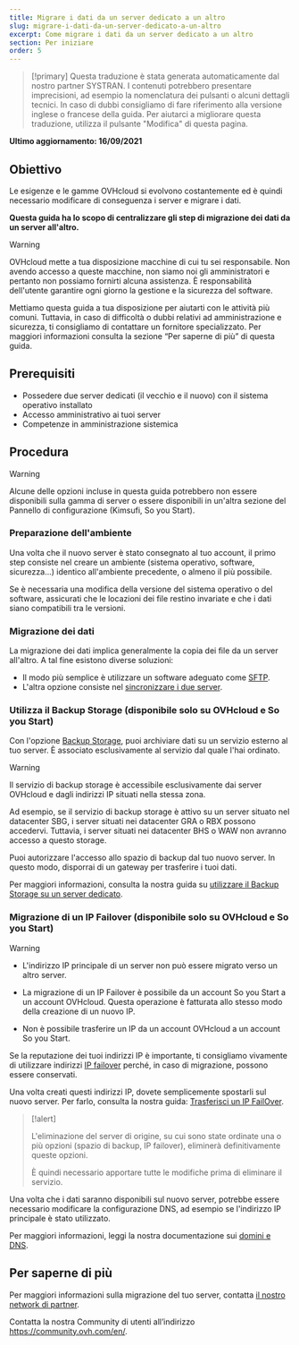 ```yaml
---
title: Migrare i dati da un server dedicato a un altro
slug: migrare-i-dati-da-un-server-dedicato-a-un-altro
excerpt: Come migrare i dati da un server dedicato a un altro
section: Per iniziare
order: 5
---
```


> [!primary]
> Questa traduzione è stata generata automaticamente dal nostro partner SYSTRAN. I contenuti potrebbero presentare imprecisioni, ad esempio la nomenclatura dei pulsanti o alcuni dettagli tecnici. In caso di dubbi consigliamo di fare riferimento alla versione inglese o francese della guida. Per aiutarci a migliorare questa traduzione, utilizza il pulsante "Modifica" di questa pagina.
>

**Ultimo aggiornamento: 16/09/2021**

## Obiettivo

Le esigenze e le gamme OVHcloud si evolvono costantemente ed è quindi necessario modificare di conseguenza i server e migrare i dati.

**Questa guida ha lo scopo di centralizzare gli step di migrazione dei dati da un server all'altro.**

> [!warning]
>
> OVHcloud mette a tua disposizione macchine di cui tu sei responsabile. Non avendo accesso a queste macchine, non siamo noi gli amministratori e pertanto non possiamo fornirti alcuna assistenza. È responsabilità dell'utente garantire ogni giorno la gestione e la sicurezza del software.
>
> Mettiamo questa guida a tua disposizione per aiutarti con le attività più comuni. Tuttavia, in caso di difficoltà o dubbi relativi ad amministrazione e sicurezza, ti consigliamo di contattare un fornitore specializzato. Per maggiori informazioni consulta la sezione “Per saperne di più” di questa guida.
>

## Prerequisiti

- Possedere due server dedicati (il vecchio e il nuovo) con il sistema operativo installato
- Accesso amministrativo ai tuoi server
- Competenze in amministrazione sistemica

## Procedura

> [!warning]
>
> Alcune delle opzioni incluse in questa guida potrebbero non essere disponibili sulla gamma di server o essere disponibili in un'altra sezione del Pannello di configurazione (Kimsufi, So you Start).
>

### Preparazione dell'ambiente

Una volta che il nuovo server è stato consegnato al tuo account, il primo step consiste nel creare un ambiente (sistema operativo, software, sicurezza...) identico all'ambiente precedente, o almeno il più possibile.

Se è necessaria una modifica della versione del sistema operativo o del software, assicurati che le locazioni dei file restino invariate e che i dati siano compatibili tra le versioni.

### Migrazione dei dati

La migrazione dei dati implica generalmente la copia dei file da un server all'altro. A tal fine esistono diverse soluzioni:

- Il modo più semplice è utilizzare un software adeguato come [SFTP](https://docs.ovh.com/it/dedicated/caricare-e-recuperare-dati-via-sftp/).
- L'altra opzione consiste nel [sincronizzare i due server](https://docs.ovh.com/it/dedicated/copiare-dati-server-rsync/).

### Utilizza il Backup Storage (disponibile solo su OVHcloud e So you Start)

Con l'opzione [Backup Storage](https://www.ovhcloud.com/it/bare-metal/backup-storage/), puoi archiviare dati su un servizio esterno al tuo server. È associato esclusivamente al servizio dal quale l'hai ordinato.

> [!warning]
>
> Il servizio di backup storage è accessibile esclusivamente dai server OVHcloud e dagli indirizzi IP situati nella stessa zona.
>
> Ad esempio, se il servizio di backup storage è attivo su un server situato nel datacenter SBG, i server situati nei datacenter GRA o RBX possono accedervi. Tuttavia, i server situati nei datacenter BHS o WAW non avranno accesso a questo storage.
>

Puoi autorizzare l'accesso allo spazio di backup dal tuo nuovo server. In questo modo, disporrai di un gateway per trasferire i tuoi dati.

Per maggiori informazioni, consulta la nostra guida su [utilizzare il Backup Storage su un server dedicato](https://docs.ovh.com/it/dedicated/servizio-backup-storage/).

### Migrazione di un IP Failover (disponibile solo su OVHcloud e So you Start)

> [!warning]
>
> - L'indirizzo IP principale di un server non può essere migrato verso un altro server.
>
> - La migrazione di un IP Failover è possibile da un account So you Start a un account OVHcloud. Questa operazione è fatturata allo stesso modo della creazione di un nuovo IP.
>
> - Non è possibile trasferire un IP da un account OVHcloud a un account So you Start.
>

Se la reputazione dei tuoi indirizzi IP è importante, ti consigliamo vivamente di utilizzare indirizzi [IP failover](https://www.ovhcloud.com/it/bare-metal/ip/) perché, in caso di migrazione, possono essere conservati.

Una volta creati questi indirizzi IP, dovete semplicemente spostarli sul nuovo server.
Per farlo, consulta la nostra guida: [Trasferisci un IP FailOver](https://docs.ovh.com/it/dedicated/ip-fo-move/).

> [!alert]
>
> L'eliminazione del server di origine, su cui sono state ordinate una o più opzioni (spazio di backup, IP failover), eliminerà definitivamente queste opzioni.
>
> È quindi necessario apportare tutte le modifiche prima di eliminare il servizio.
>

Una volta che i dati saranno disponibili sul nuovo server, potrebbe essere necessario modificare la configurazione DNS, ad esempio se l'indirizzo IP principale è stato utilizzato.

Per maggiori informazioni, leggi la nostra documentazione sui [domini e DNS](https://docs.ovh.com/it/domains/).

## Per saperne di più

Per maggiori informazioni sulla migrazione del tuo server, contatta [il nostro network di partner](https://partner.ovhcloud.com/it/).

Contatta la nostra Community di utenti all’indirizzo <https://community.ovh.com/en/>.
